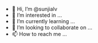 - 👋 Hi, I’m @sunjialv
- 👀 I’m interested in ...
- 🌱 I’m currently learning ...
- 💞️ I’m looking to collaborate on ...
- 📫 How to reach me ...

<!---
sunjialv/sunjialv is a ✨ special ✨ repository because its `README.md` (this file) appears on your GitHub profile.
You can click the Preview link to take a look at your changes.
--->
